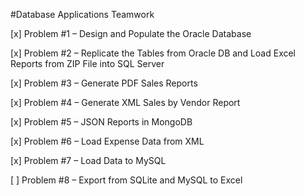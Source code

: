 #Database Applications Teamwork

[x] Problem #1 – Design and Populate the Oracle Database

[x] Problem #2 – Replicate the Tables from Oracle DB and Load Excel Reports from ZIP File into SQL Server

[x] Problem #3 – Generate PDF Sales Reports

[x] Problem #4 – Generate XML Sales by Vendor Report

[x] Problem #5 – JSON Reports in MongoDB

[x] Problem #6 – Load Expense Data from XML

[x] Problem #7 – Load Data to MySQL

[ ] Problem #8 – Export from SQLite and MySQL to Excel